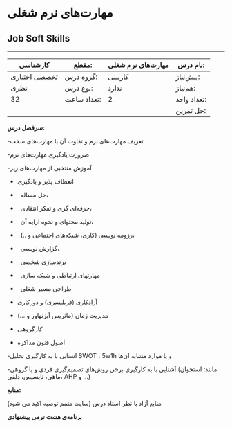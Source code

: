 # مهارت‌های نرم شغلی
## Job Soft Skills
_______________________________________________________________________________
| کارشناسی      | مقطع:       | مهارت‌های نرم شغلی                                    | نام درس:    |
| ------------- | ----------- | ----------------------------------------------------- | ----------- |
| تخصصی اختیاری | گروه درس:   | [کاربینی](../docs/curriculum/mandatory/Internship.md) | پیش‌نیاز:   |
| نظری          | نوع درس:    | ندارد                                                 | هم‌نیاز:    |
| 32            | تعداد ساعت: | 2                                                     | تعداد واحد: |
|               |             |                                                       | حل تمرین:   |

**سرفصل درس:**

-تعریف مهارت‌های نرم و تفاوت آن با مهارت‌های سخت

-ضرورت یادگیری مهارت‌های نرم

-آموزش منتخبی از مهارت‌های زیر

- انعطاف پذیر و یادگیری

- ` `حل مساله،

- ` `حرفه‌ای گری و تفکر انتقادی،

- ` `تولید محتوای و نحوه ارایه آن،

- ` `رزومه نویسی (کاری، شبکه‌های اجتماعی و ..)،

- ` `گزارش نویسی،

- ` `برندسازی شخصی 

- ` `مهارتهای ارتباطی و شبکه سازی

- ` `طراحی مسیر شغلی 

- آزادکاری (فریلنسری) و دورکاری

- مدیریت زمان (ماتریس آیزنهاور و ...)

- کارگروهی

- اصول فنون مذاکره

-آشنایی با به کارگیری تحلیل SWOT ، 5w1h و یا موارد مشابه آن‌ها

-آشنایی با به کارگیری برخی روش‌های تصمیم‌گیری فردی و یا گروهی (مانند: استخوان ماهی، تاپسیس، دلفی، AHP و ...)

**منابع:**

منابع آزاد با نظر استاد درس (سایت متمم توصیه اکید می شود) 

**برنامه‌ی هشت ترمی پیشنهادی**

[^1]: Luk, Robert W. P. (2020). Insights in How Computer Science can be a Science. Science and Philosophy 8 (2):17-46

[^2]: Andrew Ng

[^3]: نکته: جداول روش ارزیابی درس که در سرفصل درسها ذکر شده است، صرفا جنبه پیشنهادی دارند.